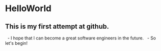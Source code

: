 # HelloWorld
## This is my first attempt at github.
   - I hope that I can become a great software engineers in the future.
   - So let's begin!
